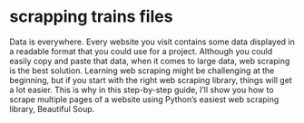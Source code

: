 # scrapping trains files

Data is everywhere. Every website you visit contains some data displayed in a readable format that you could use for a project. Although you could easily copy and paste that data, when it comes to large data, web scraping is the best solution.
Learning web scraping might be challenging at the beginning, but if you start with the right web scraping library, things will get a lot easier. This is why in this step-by-step guide, I’ll show you how to scrape multiple pages of a website using Python’s easiest web scraping library, Beautiful Soup.


